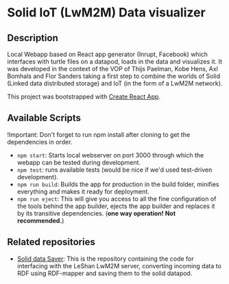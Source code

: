 # Solid IoT (LwM2M) Data visualizer

## Description

Local Webapp based on React app generator (Inrupt, Facebook) which interfaces with turtle files on a datapod, loads in the data and visualizes it.
It was developed in the context of the VOP of Thijs Paelman, Kobe Hens, Axl Bomhals and Flor Sanders taking a first step to combine the worlds of Solid (Linked data distributed storage) and IoT (in the form of a LwM2M network).

This project was bootstrapped with [Create React App](https://github.com/facebook/create-react-app).

## Available Scripts

!Important: Don't forget to run npm install after cloning to get the dependencies in order.

- `npm start`: Starts local webserver on port 3000 through which the webapp can be tested during development.
- `npm test`: runs available tests (would be nice if we'd used test-driven development).
- `npm run build`: Builds the app for production in the build folder, minifies everything and makes it ready for deployment.
- `npm run eject`: This will give you access to all the fine configuration of the tools behind the app builder, ejects the app builder and replaces it by its transitive dependencies. (**one way operation! Not recommended.**)

## Related repositories
- [Solid data Saver](https://github.ugent.be/fpsander/soliddatasaver): This is the repository containing the code for interfacing with the LeShan LwM2M server, converting incoming data to RDF using RDF-mapper and saving them to the solid datapod.